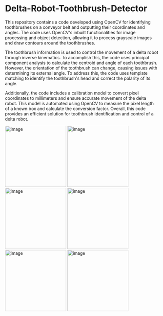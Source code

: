 # Delta-Robot-Toothbrush-Detector

This repository contains a code developed using OpenCV for identifying toothbrushes on a conveyor belt and outputting their coordinates and angles. The code uses OpenCV's inbuilt functionalities for image processing and object detection, allowing it to process grayscale images and draw contours around the toothbrushes.

The toothbrush information is used to control the movement of a delta robot through inverse kinematics. To accomplish this, the code uses principal component analysis to calculate the centroid and angle of each toothbrush. However, the orientation of the toothbrush can change, causing issues with determining its external angle. To address this, the code uses template matching to identify the toothbrush's head and correct the polarity of its angle.

Additionally, the code includes a calibration model to convert pixel coordinates to millimeters and ensure accurate movement of the delta robot. This model is automated using OpenCV to measure the pixel length of a known box and calculate the conversion factor. Overall, this code provides an efficient solution for toothbrush identification and control of a delta robot.


<img width="200" alt="image" src="https://user-images.githubusercontent.com/121004983/219562388-59ed1b65-bc34-4d5d-b179-7cb7ed465017.png">

<img width="200" alt="image" src="https://user-images.githubusercontent.com/121004983/219562461-490ce308-1e5c-4e43-9b4f-ddcf15c444fc.png">

<img width="200" alt="image" src="https://user-images.githubusercontent.com/121004983/219562575-293ca591-d03f-4d57-a779-40fdc883b0c4.png">

<img width="200" alt="image" src="https://user-images.githubusercontent.com/121004983/219562587-fdb66a54-7caa-476c-89cb-e45015425b48.png">

<img width="200" alt="image" src="https://user-images.githubusercontent.com/121004983/219562604-95a88466-5e28-4dcd-8d65-9853d271cda5.png">

<img width="200" alt="image" src="https://user-images.githubusercontent.com/121004983/219562640-089eed18-8da7-418f-9660-543d0a3ce728.png">


